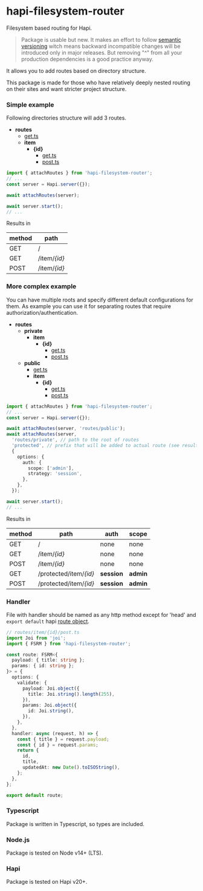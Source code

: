 # hapi-filesystem-router
Filesystem based routing for Hapi.

> Package is usable but new. It makes an effort to follow [semantic versioning](https://docs.npmjs.com/about-semantic-versioning) witch means backward incompatible changes will be introduced only in major releases. But removing "^" from all your production dependencies is a good practice anyway.

It allows you to add routes based on directory structure. 

This package is made for those who have relatively deeply nested routing on their sites and want stricter project structure.

### Simple example
Following directories structure will add 3 routes. 
- __routes__
     - [get.ts](examples/simple/routes/get.ts)
     - __item__
       - __{id}__
         - [get.ts](examples/simple/routes/item/{id}/get.ts)
         - [post.ts](examples/simple/routes/item/{id}/post.ts)

```typescript
import { attachRoutes } from 'hapi-filesystem-router';
// ...
const server = Hapi.server({});

await attachRoutes(server);

await server.start();
// ...
```

Results in 

| method |    path    |
|------|----------|
| GET    | /          |
| GET    | /item/*{id}* |
| POST   | /item/*{id}* |      

### More complex example
You can have multiple roots and specify different default configurations for them. 
As example you can use it for separating routes that require authorization/authentication.  
- __routes__
     - __private__
       - __item__
         - __{id}__
           - [get.ts](examples/auth/routes/private/item/{id}/get.ts)
           - [post.ts](examples/auth/routes/private/item/{id}/post.ts)
     - __public__
       - [get.ts](examples/auth/routes/public/get.ts)
       - __item__
         - __{id}__
           - [get.ts](examples/auth/routes/public/item/{id}/get.ts)
           - [post.ts](examples/auth/routes/public/item/{id}/post.ts)

```typescript
import { attachRoutes } from 'hapi-filesystem-router';
// ...
const server = Hapi.server({});

await attachRoutes(server, 'routes/public');
await attachRoutes(server, 
  'routes/private', // path to the root of routes 
  'protected', // prefix that will be added to actual route (see results)
  {
    options: {
      auth: {
        scope: ['admin'],
        strategy: 'session',
      },
    },
  });

await server.start();
// ...
```

Results in

| method |         path         | auth    | scope |
|--------|--------------------|---------|-------|
| GET    | /                    | none    | none  |
| GET    | /item/*{id}*           | none    | none  |
| POST   | /item/*{id}*           | none    | none  |
| GET    | /protected/item/*{id}* | **session** | **admin** |
| POST   | /protected/item/*{id}* | **session** | **admin** |         

### Handler 

File with handler should be named as any http method except for 'head' and `export default` hapi [route object](https://hapi.dev/api/?v=20.0.3#-serverrouteroute).  

```typescript
// routes/item/{id}/post.ts 
import Joi from 'joi';
import { FSRM } from 'hapi-filesystem-router';

const route: FSRM<{
  payload: { title: string };
  params: { id: string };
}> = {
  options: {
    validate: {
      payload: Joi.object({
        title: Joi.string().length(255),
      }),
      params: Joi.object({
        id: Joi.string(),
      }),
    },
  },
  handler: async (request, h) => {
    const { title } = request.payload;
    const { id } = request.params;
    return {
      id,
      title,
      updatedAt: new Date().toISOString(),
    };
  },
};

export default route;
```


### Typescript
Package is written in Typescript, so types are included. 

### Node.js
Package is tested on Node v14+ (LTS).

### Hapi
Package is tested on Hapi v20+.
